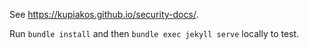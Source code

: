 See https://kupiakos.github.io/security-docs/.

Run `bundle install` and then `bundle exec jekyll serve` locally to test.